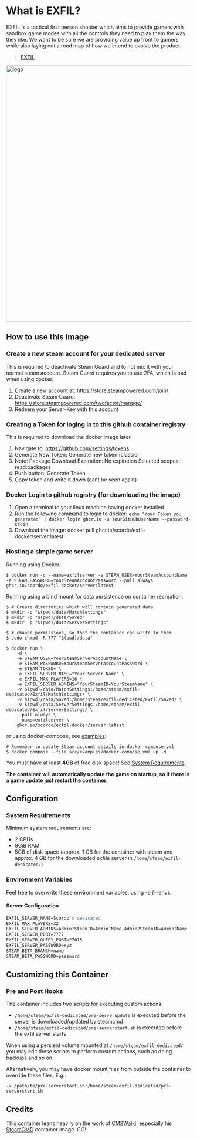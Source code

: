# What is EXFIL?

EXFIL is a tactical first person shooter which aims to provide gamers with sandbox game modes with all the controls they need to play them the way they like. We want to be sure we are providing value up front to gamers while also laying out a road map of how we intend to evolve the product.

> [EXFIL](https://store.steampowered.com/app/860020/EXFIL/)

<img src="https://www.misultin.com/img/exfil-military.jpg" alt="logo" width="700"/>

## How to use this image

### Create a new steam account for your dedicated server

This is required to deactivate Steam Guard and to not mix it with your normal steam account.
Steam Guard requires you to use 2FA, which is bad when using docker.

1. Create a new account at: https://store.steampowered.com/join/
2. Deactivate Steam Guard: https://store.steampowered.com/twofactor/manage/
3. Redeem your Server-Key with this account

### Creating a Token for loging in to this github container registry

This is required to download the docker image later.

1. Navigate to: <https://github.com/settings/tokens>
2. Generate New Token: Generate new token (classic)
3. Note: Package Download
 Expiration: No expiration
 Selected scopes: read:packages
4. Push button: Generate Token
5. Copy token and write it down (cant be seen again)

### Docker Login to github registry (for downloading the image)

1. Open a terminal to your linux machine having docker installed
2. Run the following command to login to docker: ```echo "Your Token you generated" | docker login ghcr.io -u YourGitHubUserName --password-stdin```
3. Download the image: docker pull ghcr.io/scordo/exfil-docker/server:latest

### Hosting a simple game server

Running using Docker:

```console
$ docker run -d --name=exfilserver -e STEAM_USER=YourSteamAccountName -e STEAM_PASSWORD=YourSteamAccountPassword --pull always ghcr.io/scordo/exfil-docker/server:latest
```

Running using a bind mount for data persistence on container recreation:

```console
$ # Create directories which will contain generated data
$ mkdir -p "$(pwd)/data/MatchSettings"
$ mkdir -p "$(pwd)/data/Saved"
$ mkdir -p "$(pwd)/data/ServerSettings"

$ # change permissions, so that the container can write to them
$ sudo chmod -R 777 "$(pwd)/data"

$ docker run \
    -d \
    -e STEAM_USER=YourSteamServerAccountName \
    -e STEAM_PASSWORD=YourSteamServerAccountPassword \
    -e STEAM_TOKEN= \
    -e EXFIL_SERVER_NAME="Your Server Name" \
    -e EXFIL_MAX_PLAYERS=16 \
    -e EXFIL_SERVER_ADMINS="YourSteamID=YourSteamName" \
    -v $(pwd)/data/MatchSettings:/home/steam/exfil-dedicated/Exfil/MatchSettings/ \
    -v $(pwd)/data/Saved:/home/steam/exfil-dedicated/Exfil/Saved/ \
    -v $(pwd)/data/ServerSettings:/home/steam/exfil-dedicated/Exfil/ServerSettings/ \
    --pull always \
    --name=exfilserver \
    ghcr.io/scordo/exfil-docker/server:latest
```

or using docker-compose, see [examples](src/examples/docker-compose.yml):

```console
# Remember to update Steam account details in docker-compose.yml
$ docker compose --file src/examples/docker-compose.yml up -d
```

You must have at least **4GB** of free disk space! See [System Requirements](./#system-requirements).

**The container will automatically update the game on startup, so if there is a game update just restart the container.**

## Configuration

### System Requirements

Minimum system requirements are:

* 2 CPUs
* 8GiB RAM
* 5GB of disk space (approx. 1 GB for the container with steam and approx. 4 GB for the downloaded exfile server in `/home/steam/exfil-dedicated/`)

### Environment Variables

Feel free to overwrite these environment variables, using -e (--env):

#### Server Configuration

```dockerfile
EXFIL_SERVER_NAME=Scordo's dedicated                                        (The server name)
EXFIL_MAX_PLAYERS=32                                                        (The max. amount of players)
EXFIL_SERVER_ADMINS=Admin1SteamID=Admin1Name;Admin2SteamID=Admin2Name       (Server admins separated by ; and each entry with steamid=playername)
EXFIL_SERVER_PORT=7777                                                      (The port the server is running on)
EXFIL_SERVER_QUERY_PORT=27015                                               (The query port used by the server)
EXFIL_SERVER_PASSWORD=xyz                                                   (The optional server password)
STEAM_BETA_BRANCH=name                                                      (optional beta branch to use)
STEAM_BETA_PASSWORD=password                                                (optional beta password to use)
```

## Customizing this Container

### Pre and Post Hooks

The container includes two scripts for executing custom actions:

* `/home/steam/exfil-dedicated/pre-serverupdate` is executed before the server is downloaded/updated by steamcmd
* `/home/steam/exfil-dedicated/pre-serverstart.sh` is executed before the exfil server starts

When using a persient volume mounted at `/home/steam/exfil-dedicated/` you may edit these scripts to perform custom actions, such as doing backups and so on.

Alternatively, you may have docker mount files from outside the container to override these files. E.g.:

```console
-v /path/to/pre-serverstart.sh:/home/steam/exfil-dedicated/pre-serverstart.sh
```

## Credits

This container leans heavily on the work of [CM2Walki](https://github.com/CM2Walki/), especially his [SteamCMD](https://github.com/CM2Walki/steamcmd) container image. GG!